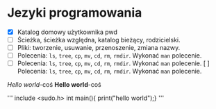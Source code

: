# Jezyki programowania
* [X] Katalog domowy użytkownika pwd
* [ ] Ścieżka, ścieżka względna, katalog bieżący, rodzicielski.
* [ ] Pliki: tworzenie, usuwanie, przenoszenie, zmiana nazwy.
* [ ] Polecenia: `ls`, `tree`, `cp`, `mv`, `cd`, `rm`, `rmdir`. Wykonać `man` polecenie. 
* [ ] Polecenia: `ls`, `tree`, `cp`, `mv`, `cd`, `rm`, `rmdir`. Wykonać `man` polecenie. 
 [ ] Polecenia: `ls`, `tree`, `cp`, `mv`, `cd`, `rm`, `rmdir`. Wykonać `man` polecenie. 

*Hello world*-coś
**Hello world**-coś

'''
include <sudo.h>
int main(){
print("hello world");}
'''
